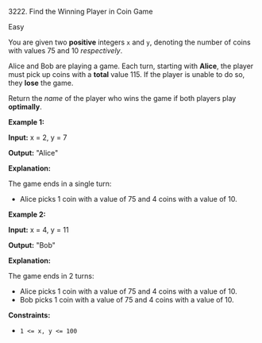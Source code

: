 3222\. Find the Winning Player in Coin Game

Easy

You are given two **positive** integers `x` and `y`, denoting the number of coins with values 75 and 10 _respectively_.

Alice and Bob are playing a game. Each turn, starting with **Alice**, the player must pick up coins with a **total** value 115. If the player is unable to do so, they **lose** the game.

Return the _name_ of the player who wins the game if both players play **optimally**.

**Example 1:**

**Input:** x = 2, y = 7

**Output:** "Alice"

**Explanation:**

The game ends in a single turn:

*   Alice picks 1 coin with a value of 75 and 4 coins with a value of 10.

**Example 2:**

**Input:** x = 4, y = 11

**Output:** "Bob"

**Explanation:**

The game ends in 2 turns:

*   Alice picks 1 coin with a value of 75 and 4 coins with a value of 10.
*   Bob picks 1 coin with a value of 75 and 4 coins with a value of 10.

**Constraints:**

*   `1 <= x, y <= 100`